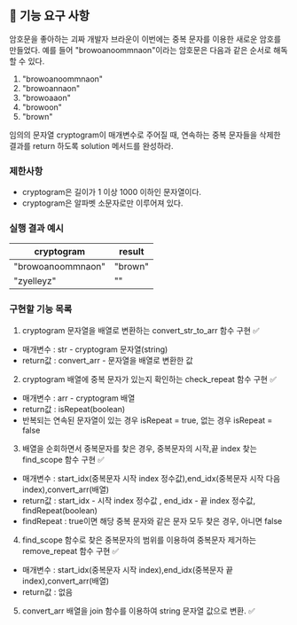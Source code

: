 ## 🚀 기능 요구 사항

암호문을 좋아하는 괴짜 개발자 브라운이 이번에는 중복 문자를 이용한 새로운 암호를 만들었다. 예를 들어 "browoanoommnaon"이라는 암호문은 다음과 같은 순서로 해독할 수 있다.

1. "browoanoommnaon"
2. "browoannaon"
3. "browoaaon"
4. "browoon"
5. "brown"

임의의 문자열 cryptogram이 매개변수로 주어질 때, 연속하는 중복 문자들을 삭제한 결과를 return 하도록 solution 메서드를 완성하라.

### 제한사항

- cryptogram은 길이가 1 이상 1000 이하인 문자열이다.
- cryptogram은 알파벳 소문자로만 이루어져 있다.

### 실행 결과 예시

| cryptogram        | result  |
| ----------------- | ------- |
| "browoanoommnaon" | "brown" |
| "zyelleyz"        | ""      |

### 구현할 기능 목록
1. cryptogram 문자열을 배열로 변환하는 convert_str_to_arr 함수 구현 :white_check_mark:
- 매개변수 : str - cryptogram 문자열(string)
- return값 : convert_arr - 문자열을 배열로 변환한 값
2. cryptogram 배열에 중복 문자가 있는지 확인하는 check_repeat 함수 구현 :white_check_mark:
- 매개변수 : arr - cryptogram 배열
- return값 : isRepeat(boolean)
- 반복되는 연속된 문자열이 있는 경우 isRepeat = true, 없는 경우 isRepeat = false
3. 배열을 순회하면서 중복문자를 찾은 경우, 중복문자의 시작,끝 index 찾는 find_scope 함수 구현 :white_check_mark:
- 매개변수 : start_idx(중복문자 시작 index 정수값),end_idx(중복문자 시작 다음 index),convert_arr(배열)
- return값 :  start_idx - 시작 index 정수값 , end_idx - 끝 index 정수값, findRepeat(boolean)
- findRepeat : true이면 해당 중복 문자와 같은 문자 모두 찾은 경우, 아니면 false
4. find_scope 함수로 찾은 중복문자의 범위를 이용하여 중복문자 제거하는 remove_repeat 함수 구현 :white_check_mark:
- 매개변수 : start_idx(중복문자 시작 index),end_idx(중복문자 끝 index),convert_arr(배열)
- return값 : 없음
5. convert_arr 배열을 join 함수를 이용하여 string 문자열 값으로 변환. :white_check_mark:
